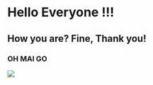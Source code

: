 # Hello Everyone !!!
## How you are? Fine, Thank you!
### OH MAI GO
![](https://media.tenor.com/-tF8v7bEPfEAAAAC/hello-darwisy-hello-everynyan.gif)

